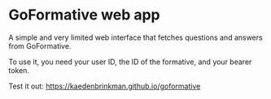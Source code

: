 # GoFormative web app
A simple and very limited web interface that fetches questions and answers from GoFormative.


To use it, you need your user ID, the ID of the formative, and your bearer token.


Test it out: https://kaedenbrinkman.github.io/goformative
